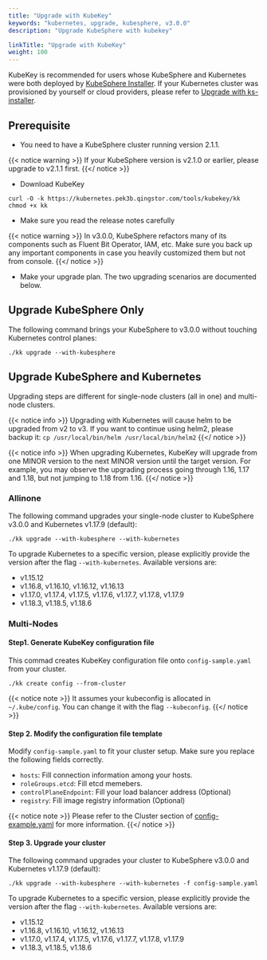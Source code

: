```yaml
---
title: "Upgrade with KubeKey"
keywords: "kubernetes, upgrade, kubesphere, v3.0.0"
description: "Upgrade KubeSphere with kubekey"

linkTitle: "Upgrade with KubeKey"
weight: 100
---
```

KubeKey is recommended for users whose KubeSphere and Kubernetes were both deployed by [KubeSphere Installer](https://v2-1.docs.kubesphere.io/docs/installation/all-in-one/#step-2-download-installer-package). If your Kubernetes cluster was provisioned by yourself or cloud providers, please refer to [Upgrade with ks-installer](../upgrade-with-ks-installer).

## Prerequisite

- You need to have a KubeSphere cluster running version 2.1.1.

{{< notice warning >}}
If your KubeSphere version is v2.1.0 or earlier, please upgrade to v2.1.1 first. 
{{</ notice >}}

- Download KubeKey

```
curl -O -k https://kubernetes.pek3b.qingstor.com/tools/kubekey/kk
chmod +x kk
```

- Make sure you read the release notes carefully

{{< notice warning >}}
In v3.0.0, KubeSphere refactors many of its components such as Fluent Bit Operator, IAM, etc. Make sure you back up any important components in case you heavily customized them but not from console.
{{</ notice >}}

- Make your upgrade plan. The two upgrading scenarios are documented below.

## Upgrade KubeSphere Only
The following command brings your KubeSphere to v3.0.0 without touching Kubernetes control planes:

```
./kk upgrade --with-kubesphere
```

## Upgrade KubeSphere and Kubernetes

Upgrading steps are different for single-node clusters (all in one) and multi-node clusters.

{{< notice info >}}
Upgrading with Kubernetes will cause helm to be upgraded from v2 to v3. If you want to continue using helm2, please backup it: `cp /usr/local/bin/helm /usr/local/bin/helm2`
{{</ notice >}}

{{< notice info >}}
When upgrading Kubernetes, KubeKey will upgrade from one MINOR version to the next MINOR version until the target version. For example, you may observe the upgrading process going through 1.16, 1.17 and 1.18, but not jumping to 1.18 from 1.16.
{{</ notice >}}

### Allinone

The following command upgrades your single-node cluster to KubeSphere v3.0.0 and Kubernetes v1.17.9 (default):

```
./kk upgrade --with-kubesphere --with-kubernetes
```

To upgrade Kubernetes to a specific version, please explicitly provide the version after the flag `--with-kubernetes`. Available versions are:

- v1.15.12
- v1.16.8, v1.16.10, v1.16.12, v1.16.13
- v1.17.0, v1.17.4, v1.17.5, v1.17.6, v1.17.7, v1.17.8, v1.17.9
- v1.18.3, v1.18.5, v1.18.6

### Multi-Nodes

#### Step1. Generate KubeKey configuration file

This commad creates KubeKey configuration file onto `config-sample.yaml` from your cluster. 

```
./kk create config --from-cluster
```

{{< notice note >}}
It assumes your kubeconfig is allocated in `~/.kube/config`. You can change it with the flag `--kubeconfig`.
{{</ notice >}}

#### Step 2. Modify the configuration file template

Modify `config-sample.yaml` to fit your cluster setup. Make sure you replace the following fields correctly.

- `hosts`: Fill connection information among your hosts.
- `roleGroups.etcd`: Fill etcd memebers.
- `controlPlaneEndpoint`: Fill your load balancer address (Optional)
- `registry`: Fill image registry information (Optional)

{{< notice note >}} 
Please refer to the Cluster section of [config-example.yaml](https://github.com/kubesphere/kubekey/blob/master/docs/config-example.md) for more information. 
{{</ notice >}}

#### Step 3. Upgrade your cluster
The following command upgrades your cluster to KubeSphere v3.0.0 and Kubernetes v1.17.9 (default):

```
./kk upgrade --with-kubesphere --with-kubernetes -f config-sample.yaml
```

To upgrade Kubernetes to a specific version, please explicitly provide the version after the flag `--with-kubernetes`. Available versions are:

- v1.15.12
- v1.16.8, v1.16.10, v1.16.12, v1.16.13
- v1.17.0, v1.17.4, v1.17.5, v1.17.6, v1.17.7, v1.17.8, v1.17.9
- v1.18.3, v1.18.5, v1.18.6
